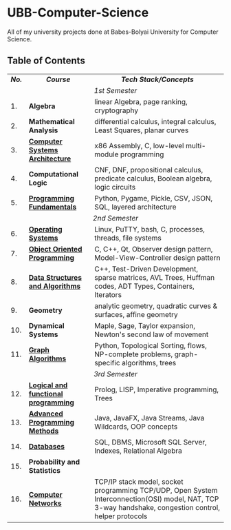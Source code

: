 # UBB-Computer-Science

All of my university projects done at Babes-Bolyai University for Computer Science.

## Table of Contents
<table align=center>
  <tr align=center>
    <td> <b><i>No.</b></i> </td>
    <td> <b><i>Course</b></i> </td>
    <td><b><i>Tech Stack/Concepts</b></i></td>
  </tr>
  <tr>
    <td colspan=3 align=center><i>1st Semester</i></td>
  </tr>
  <tr>
     <td> 1. </td>
    <td> <b>Algebra</b></a> </td>
    <td> linear Algebra, page ranking, cryptography </td>
  </tr>
  <tr>
     <td> 2. </td>
    <td> <b>Mathematical Analysis</b></a> </td>
    <td> differential calculus, integral calculus, Least Squares, planar curves </td>
  </tr>
  <tr>
     <td> 3. </td>
    <td> <a href="https://github.com/913-Horvath-Krisztina/UBB-Computer-Science/tree/main/Semester%201/Computer%20Systems%20Architecture"><b>Computer Systems Architecture</b></a> </td>
    <td> x86 Assembly, C, low-level multi-module programming </td>
  </tr>
  <td> 4. </td>
    <td> <b>Computational Logic</b></a> </td>
    <td> CNF, DNF, propositional calculus, predicate calculus, Boolean algebra, logic circuits </td>
  </tr>
  <td> 5. </td>
    <td> <a href="https://github.com/913-Horvath-Krisztina/UBB-Computer-Science/tree/main/Semester%201/Programming%20Fundamentals"><b>Programming Fundamentals</b></a> </td>
    <td> Python, Pygame, Pickle, CSV, JSON, SQL, layered architecture </td>
  </tr>
  <tr>
    <td colspan=3 align=center><i>2nd Semester</i></td>
  </tr>
  <tr>
     <td> 6. </td>
    <td> <a href="https://github.com/913-Horvath-Krisztina/UBB-Computer-Science/tree/main/Semester%202/Operating%20Systems"><b>Operating Systems</b></a> </td>
    <td> Linux, PuTTY, bash, C, processes, threads, file systems </td>
  </tr>
  <tr>
    <td> 7. </td>
    <td> <a href="https://github.com/913-Horvath-Krisztina/UBB-Computer-Science/tree/main/Semester%202/Object%20Oriented%20Programming"><b>Object Oriented Programming</b></a> </td>
    <td> C, C++, Qt, Observer design pattern, Model-View-Controller design pattern </td>
  </tr>
  <tr>
     <td> 8. </td>
    <td> <a href="https://github.com/913-Horvath-Krisztina/UBB-Computer-Science/tree/main/Semester%202/Data%20Structures%20and%20Algorithms"><b>Data Structures and Algorithms</b></a> </td>
    <td> C++, Test-Driven Development, sparse matrices, AVL Trees, Huffman codes, ADT Types, Containers, Iterators </td>
  </tr>
   <tr>
     <td> 9. </td>
    <td> <b>Geometry</b></a> </td>
    <td> analytic geometry, quadratic curves & surfaces, affine geometry </td>
  </tr>
  <tr>
     <td> 10. </td>
    <td> <b>Dynamical Systems</b></a> </td>
    <td> Maple, Sage, Taylor expansion, Newton's second law of movement </td>
  </tr>
  <tr>
     <td> 11. </td>
    <td> <a href="https://github.com/913-Horvath-Krisztina/UBB-Computer-Science/tree/main/Semester%202/Graph%20Algorithms"><b>Graph Algorithms</b></a> </td>
    <td> Python, Topological Sorting, flows, NP-complete problems, graph-specific algorithms, trees </td>
  </tr>
  <tr>
    <td colspan=3 align=center><i>3rd Semester</i></td>
  </tr>
  <tr>
     <td> 12. </td>
    <td> <a href="https://github.com/913-Horvath-Krisztina/UBB-Computer-Science/tree/main/Semester%203/Logical-and-functional-programming"><b>Logical and functional programming</b></a> </td>
    <td> Prolog, LISP, Imperative programming, Trees </td>
  </tr>
  <tr>
     <td> 13. </td>
    <td> <a href="https://github.com/913-Horvath-Krisztina/UBB-Computer-Science/tree/main/Semester%203/Advanced%20Programming%20Methods"><b>Advanced Programming Methods</b></a> </td>
    <td> Java, JavaFX, Java Streams, Java Wildcards, OOP concepts </td>
  </tr>
  <tr>
     <td> 14. </td>
    <td><a href="https://github.com/krisztinahorvath/UBB-Computer-Science/tree/main/Semester%203/Databases"> <b>Databases</b></a> </td>
    <td> SQL, DBMS, Microsoft SQL Server, Indexes, Relational Algebra </td>
  </tr>
  <tr>
     <td> 15. </td>
    <td> <b>Probability and Statistics</b></a>  </td>
    <td>  </td>
  </tr>
  <tr>
     <td> 16. </td>
    <td><a href = "https://github.com/krisztinahorvath/UBB-Computer-Science/tree/main/Semester%203/Computer%20Networks/Labs"> <b>Computer Networks</b></a> </td>
    <td> TCP/IP stack model, socket programming TCP/UDP, Open System Interconnection(OSI) model, NAT, TCP 3-way handshake, congestion control, helper protocols</td>
  </tr>
 </table>


   
